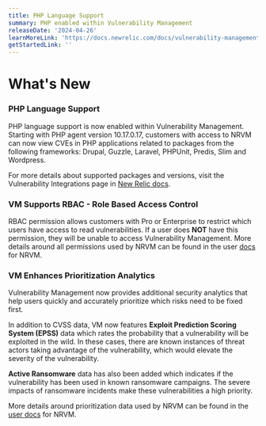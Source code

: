 ```yaml
---
title: PHP Language Support
summary: PHP enabled within Vulnerability Management
releaseDate: '2024-04-26'
learnMoreLink: 'https://docs.newrelic.com/docs/vulnerability-management/integrations/intro/#php-packages'
getStartedLink: ''
---
```


# What's New
### PHP Language Support
PHP language support is now enabled within Vulnerability Management.  Starting with PHP agent version 10.17.0.17, 
customers with access to NRVM can now view CVEs in PHP applications related to packages from the following frameworks: 
Drupal, Guzzle, Laravel, PHPUnit, Predis, Slim and Wordpress.

For more details about supported packages and versions, visit the Vulnerability Integrations page in [New Relic docs](https://docs.newrelic.com/docs/vulnerability-management/integrations/intro/#php-packages). 

### VM Supports RBAC - Role Based Access Control
RBAC permission allows customers with Pro or Enterprise to restrict which users have access to read vulnerabilities. 
If a user does **NOT** have this permission, they will be unable to access Vulnerability Management. More details around 
all permissions used by NRVM can be found in the user [docs](https://docs.newrelic.com/docs/accounts/accounts-billing/new-relic-one-user-management/user-permissions/#security) for NRVM.

### VM Enhances Prioritization Analytics
Vulnerability Management now provides additional security analytics that help users quickly and 
accurately prioritize which risks need to be fixed first.

In addition to CVSS data, VM now features **Exploit Prediction Scoring System (EPSS)** data which rates the 
probability that a vulnerability will be exploited in the wild. In these cases, there are known instances 
of threat actors taking advantage of the vulnerability, which would elevate the severity of the vulnerability.

**Active Ransomware** data has also been added which indicates if the vulnerability has been used in known ransomware campaigns. 
The severe impacts of ransomware incidents make these vulnerabilities a high priority.

More details around prioritization data used by NRVM can be found in the [user docs](https://docs.newrelic.com/docs/vulnerability-management/understanding-prioritization/) for NRVM.

